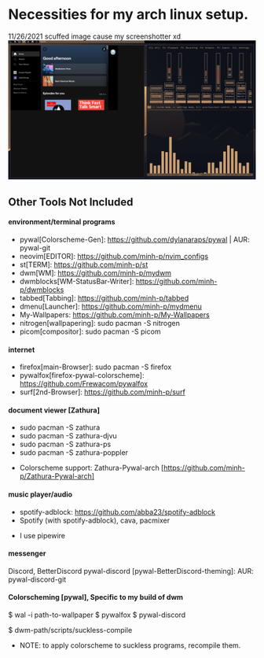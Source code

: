 # Necessities for my arch linux setup.

11/26/2021 scuffed image cause my screenshotter xd
![Screenie](https://github.com/minh-p/arch-configuration/blob/main/Pictures/Screen%20Shots/screenie.png?raw=true)

## Other Tools Not Included

#### environment/terminal programs
* pywal[Colorscheme-Gen]: https://github.com/dylanaraps/pywal | AUR: pywal-git
* neovim[EDITOR]: https://github.com/minh-p/nvim_configs
* st[TERM]: https://github.com/minh-p/st
* dwm[WM]: https://github.com/minh-p/mydwm
* dwmblocks[WM-StatusBar-Writer]: https://github.com/minh-p/dwmblocks
* tabbed[Tabbing]: https://github.com/minh-p/tabbed
* dmenu[Launcher]: https://github.com/minh-p/mydmenu
* My-Wallpapers: https://github.com/minh-p/My-Wallpapers
* nitrogen[wallpapering]: sudo pacman -S nitrogen
* picom[compositor]: sudo pacman -S picom


#### internet
* firefox[main-Browser]: sudo pacman -S firefox
* pywalfox[firefox-pywal-colorscheme]: https://github.com/Frewacom/pywalfox
* surf[2nd-Browser]: https://github.com/minh-p/surf


#### document viewer [Zathura]
* sudo pacman -S zathura
* sudo pacman -S zathura-djvu
* sudo pacman -S zathura-ps
* sudo pacman -S zathura-poppler
- Colorscheme support: Zathura-Pywal-arch [https://github.com/minh-p/Zathura-Pywal-arch]


#### music player/audio
* spotify-adblock: https://github.com/abba23/spotify-adblock
* Spotify (with spotify-adblock), cava, pacmixer
- I use pipewire

#### messenger
Discord, BetterDiscord
pywal-discord [pywal-BetterDiscord-theming]: AUR: pywal-discord-git

#### Colorscheming [pywal], Specific to my build of dwm
$ wal -i path-to-wallpaper
$ pywalfox
$ pywal-discord

$ dwm-path/scripts/suckless-compile

- NOTE: to apply colorscheme to suckless programs, recompile them.
